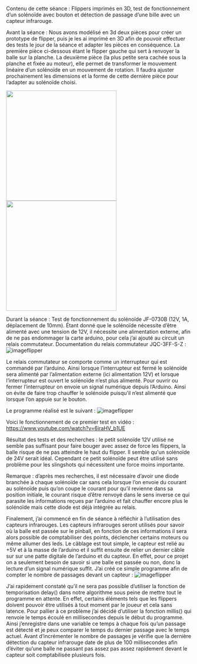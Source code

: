 Contenu de cette séance : Flippers imprimés en 3D, test de fonctionnement d’un solénoïde avec bouton et détection de passage d’une bille avec un capteur infrarouge.



Avant la séance : 
Nous avons modélisé en 3d deux pièces pour créer un prototype de flipper, puis je les ai imprimé en 3D afin de pouvoir effectuer des tests le jour de la séance et adapter les pièces en conséquence. La première pièce ci-dessous étant le flipper gauche qui sert à renvoyer la balle sur la planche.  La deuxième pièce (la plus petite sera cachée sous la planche et fixée au moteur), elle permet de transformer le mouvement linéaire d’un solénoïde en un mouvement de rotation. Il faudra ajuster prochainement les dimensions et la forme de cette dernière pièce pour l’adapter au solénoïde choisi.

<img src="Images des rapports/Images séance 1/flipper_sketch3d.jpg" width="300">

<img src="flipper_impression3d.jpg" width="300">



Durant la séance :
Test de fonctionnement du solénoïde JF-0730B (12V, 1A, déplacement de 10mm).
Étant donné que le solénoïde nécessite d’être alimenté avec une tension de 12V, il nécessite une alimentation externe, afin de ne pas endommager la carte arduino, pour cela j’ai ajouté au circuit un relais commutateur. 
Documentation du relais commutateur JQC-3FF-S-Z : 
![imageflipper](documentation_relais_commutateur.jpg)

Le relais commutateur se comporte comme un interrupteur qui est commandé par l’arduino. Ainsi lorsque l’interrupteur est fermé le solénoïde sera alimenté par l’alimentation externe (ici alimentation 12V) et lorsque l’interrupteur est ouvert le solénoïde n’est plus alimenté. Pour ouvrir ou fermer l’interrupteur on envoie un signal numérique depuis l’Arduino. Ainsi on évite de faire trop chauffer le solénoide puisqu’il n’est alimenté que lorsque l’on appuie sur le bouton.

Le programme réalisé est le suivant : ![imageflipper](programme_flipper+bouton.jpg)

Voici le fonctionnement de ce premier test en vidéo :
https://www.youtube.com/watch?v=6iraHV_b1UE


Résultat des tests et des recherches : le petit solénoïde 12V utilisé ne semble pas suffisant pour faire bouger avec assez de force les flippers, la balle risque de ne pas atteindre le haut du flipper. 
Il semble qu'un solénoïde de 24V serait idéal. Cependant ce petit solénoïde peut être utilisé sans problème pour les slingshots qui nécessitent une force moins importante.

Remarque : d’après mes recherches, il est nécessaire d’avoir une diode branchée à chaque solénoïde car sans cela lorsque l’on envoie du courant au solénoïde puis qu’on coupe le courant pour qu’il revienne dans sa position initiale, le courant risque d’être renvoyé dans le sens inverse ce qui parasite les informations reçues par l’arduino et fait chauffer encore plus le solénoïde mais cette diode est déjà intégrée au relais.

Finalement, j’ai commencé en fin de séance à réfléchir à l’utilisation des capteurs infrarouges. Les capteurs infrarouges seront utilisés pour savoir où la balle est passée sur le pinball, en fonction de ces informations il sera alors possible de comptabiliser des points, déclencher certains moteurs ou même allumer des leds. Le câblage est tout simple, le capteur est relié au +5V et à la masse de l’arduino et il suffit ensuite de relier un dernier câble sur sur une patte digitale de l’arduino et du capteur. En effet, pour ce projet on a seulement besoin de savoir si une balle est passée ou non, donc la lecture d’un signal numérique suffit. J’ai créé ce simple programme afin de compter le nombre de passages devant un capteur :
![imageflipper](programme_infrarouge.jpg )


J’ai rapidement constaté qu’il ne sera pas possible d’utiliser la fonction de temporisation delay() dans notre algorithme sous peine de mettre tout le programme en attente. En effet, certains éléments tels que les flippers doivent pouvoir être utilisés à tout moment par le joueur et cela sans latence. Pour pallier à ce problème j’ai décidé d’utiliser la fonction millis() qui renvoie le temps écoulé en millisecondes depuis le début du programme. Ainsi j’enregistre dans une variable ce temps à chaque fois qu’un passage est détecté et je peux comparer le temps du dernier passage avec le temps actuel. Avant d’incrémenter le nombre de passages je vérifie que la dernière détection du capteur infrarouge date de plus de 100 millisecondes afin d’éviter qu’une balle ne passant pas assez pas assez rapidement devant le capteur soit comptabilisée plusieurs fois.
